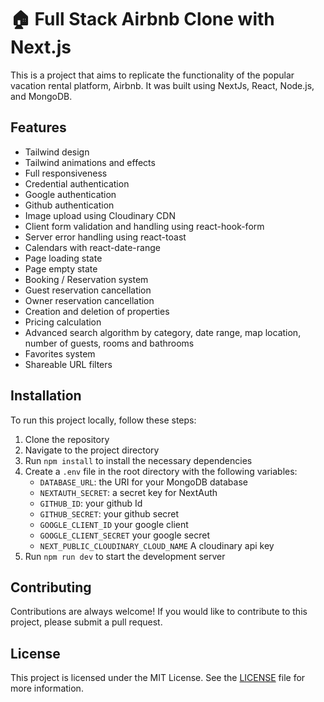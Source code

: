 # 🏠 Full Stack Airbnb Clone with Next.js

This is a project that aims to replicate the functionality of the popular vacation rental platform, Airbnb. It was built using NextJs, React, Node.js, and MongoDB.

## Features

- Tailwind design
- Tailwind animations and effects
- Full responsiveness
- Credential authentication
- Google authentication
- Github authentication
- Image upload using Cloudinary CDN
- Client form validation and handling using react-hook-form
- Server error handling using react-toast
- Calendars with react-date-range
- Page loading state
- Page empty state
- Booking / Reservation system
- Guest reservation cancellation
- Owner reservation cancellation
- Creation and deletion of properties
- Pricing calculation
- Advanced search algorithm by category, date range, map location, number of guests, rooms and bathrooms
- Favorites system
- Shareable URL filters

## Installation

To run this project locally, follow these steps:

1. Clone the repository
2. Navigate to the project directory
3. Run `npm install` to install the necessary dependencies
4. Create a `.env` file in the root directory with the following variables:
   - `DATABASE_URL`: the URI for your MongoDB database
   - `NEXTAUTH_SECRET`: a secret key for NextAuth
   - `GITHUB_ID`: your github Id
   - `GITHUB_SECRET`: your github secret
   - `GOOGLE_CLIENT_ID` your google client
   - `GOOGLE_CLIENT_SECRET` your google secret
   - `NEXT_PUBLIC_CLOUDINARY_CLOUD_NAME` A cloudinary api key
5. Run `npm run dev` to start the development server

## Contributing

Contributions are always welcome! If you would like to contribute to this project, please submit a pull request.

## License

This project is licensed under the MIT License. See the [LICENSE](https://github.com/mohamed-osama45987/Airbnb-Clone/blob/main/LICENSE) file for more information.
